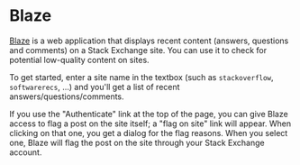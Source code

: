 Blaze
=====
[Blaze](https://charcoal-se.org/blaze/) is a web application that displays recent content (answers, questions and comments) on a Stack Exchange site. You can use it to check for potential low-quality content on sites.

To get started, enter a site name in the textbox (such as `stackoverflow`, `softwarerecs`, ...) and you'll get a list of recent answers/questions/comments.

If you use the "Authenticate" link at the top of the page, you can give Blaze access to flag a post on the site itself; a "flag on site" link will appear. When clicking on that one, you get a dialog for the flag reasons. When you select one, Blaze will flag the post on the site through your Stack Exchange account.
